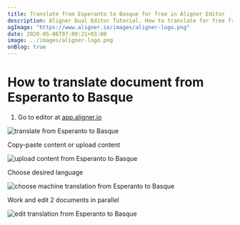 ```yaml
---
title: Translate from Esperanto to Basque for free in Aligner Editor
description: Aligner Dual Editor Tutorial. How to translate for free from Esperanto to Basque. Aligner is multilingual document management platform. 
ogImage: "https://www.aligner.io/images/aligner-logo.png"
date: 2020-05-06T07:09:21+03:00
image: ../images/aligner-logo.png
onBlog: true
---
```


# How to translate document from Esperanto to Basque

1. Go to editor at [app.aligner.io](https://app.aligner.io "Aligner App web page")

![translate from Esperanto to Basque](../aligner-blank-editor.png "translate from Esperanto to Basque")

Copy-paste content or upload content

![upload content from Esperanto to Basque](../aligner-uploaded-document.png "upload content from Esperanto to Basque")

Choose desired language

![choose machine translation from Esperanto to Basque](../aligner-language-dropdown.png "choose machine translation from Esperanto to Basque")

Work and edit 2 documents in parallel

![edit translation from Esperanto to Basque](../aligner-double-sitded-editor.png "edit translation from Esperanto to Basque")

